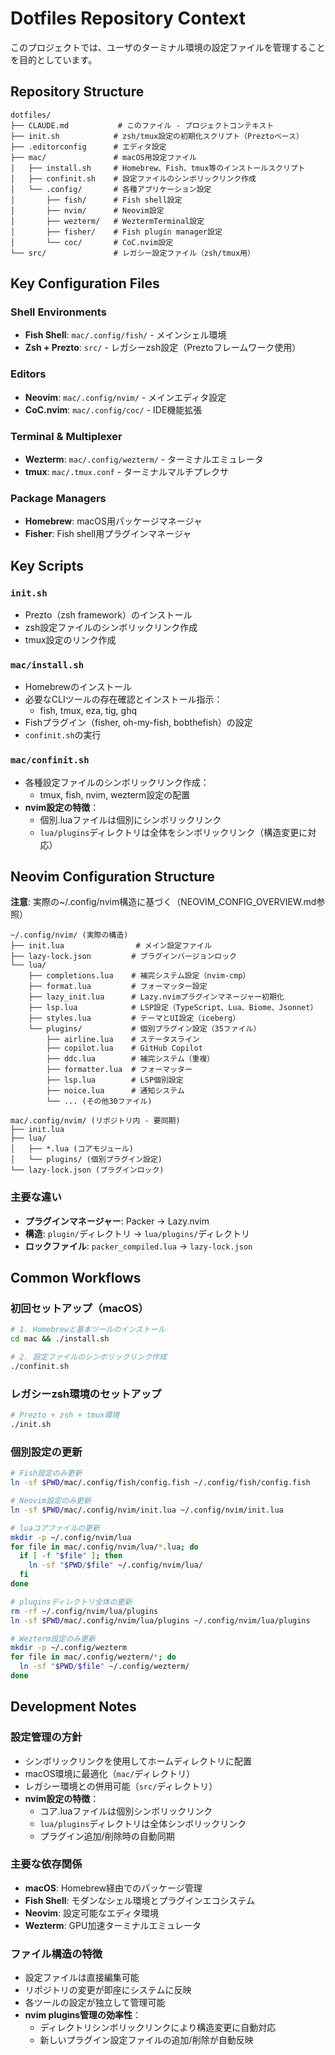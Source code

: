 # Dotfiles Repository Context

このプロジェクトでは、ユーザのターミナル環境の設定ファイルを管理することを目的としています。

## Repository Structure

```
dotfiles/
├── CLAUDE.md           # このファイル - プロジェクトコンテキスト
├── init.sh            # zsh/tmux設定の初期化スクリプト（Preztoベース）
├── .editorconfig      # エディタ設定
├── mac/               # macOS用設定ファイル
│   ├── install.sh     # Homebrew、Fish、tmux等のインストールスクリプト
│   ├── confinit.sh    # 設定ファイルのシンボリックリンク作成
│   └── .config/       # 各種アプリケーション設定
│       ├── fish/      # Fish shell設定
│       ├── nvim/      # Neovim設定
│       ├── wezterm/   # WeztermTerminal設定
│       ├── fisher/    # Fish plugin manager設定
│       └── coc/       # CoC.nvim設定
└── src/               # レガシー設定ファイル（zsh/tmux用）
```

## Key Configuration Files

### Shell Environments
- **Fish Shell**: `mac/.config/fish/` - メインシェル環境
- **Zsh + Prezto**: `src/` - レガシーzsh設定（Preztoフレームワーク使用）

### Editors
- **Neovim**: `mac/.config/nvim/` - メインエディタ設定
- **CoC.nvim**: `mac/.config/coc/` - IDE機能拡張

### Terminal & Multiplexer
- **Wezterm**: `mac/.config/wezterm/` - ターミナルエミュレータ
- **tmux**: `mac/.tmux.conf` - ターミナルマルチプレクサ

### Package Managers
- **Homebrew**: macOS用パッケージマネージャ
- **Fisher**: Fish shell用プラグインマネージャ

## Key Scripts

### `init.sh`
- Prezto（zsh framework）のインストール
- zsh設定ファイルのシンボリックリンク作成
- tmux設定のリンク作成

### `mac/install.sh`
- Homebrewのインストール
- 必要なCLIツールの存在確認とインストール指示：
  - fish, tmux, eza, tig, ghq
- Fishプラグイン（fisher, oh-my-fish, bobthefish）の設定
- `confinit.sh`の実行

### `mac/confinit.sh`
- 各種設定ファイルのシンボリックリンク作成：
  - tmux, fish, nvim, wezterm設定の配置
- **nvim設定の特徴**：
  - 個別.luaファイルは個別にシンボリックリンク
  - `lua/plugins`ディレクトリは全体をシンボリックリンク（構造変更に対応）

## Neovim Configuration Structure

**注意**: 実際の~/.config/nvim構造に基づく（NEOVIM_CONFIG_OVERVIEW.md参照）

```
~/.config/nvim/ (実際の構造)
├── init.lua                # メイン設定ファイル
├── lazy-lock.json         # プラグインバージョンロック
└── lua/
    ├── completions.lua    # 補完システム設定（nvim-cmp）
    ├── format.lua         # フォーマッター設定
    ├── lazy_init.lua      # Lazy.nvimプラグインマネージャー初期化
    ├── lsp.lua            # LSP設定（TypeScript、Lua、Biome、Jsonnet）
    ├── styles.lua         # テーマとUI設定（iceberg）
    └── plugins/           # 個別プラグイン設定（35ファイル）
        ├── airline.lua    # ステータスライン
        ├── copilot.lua    # GitHub Copilot
        ├── ddc.lua        # 補完システム（重複）
        ├── formatter.lua  # フォーマッター
        ├── lsp.lua        # LSP個別設定
        ├── noice.lua      # 通知システム
        └── ... (その他30ファイル)

mac/.config/nvim/ (リポジトリ内 - 要同期)
├── init.lua
├── lua/
│   ├── *.lua (コアモジュール)
│   └── plugins/ (個別プラグイン設定)
└── lazy-lock.json (プラグインロック)
```

### 主要な違い
- **プラグインマネージャー**: Packer → Lazy.nvim
- **構造**: `plugin/`ディレクトリ → `lua/plugins/`ディレクトリ
- **ロックファイル**: `packer_compiled.lua` → `lazy-lock.json`

## Common Workflows

### 初回セットアップ（macOS）
```bash
# 1. Homebrewと基本ツールのインストール
cd mac && ./install.sh

# 2. 設定ファイルのシンボリックリンク作成
./confinit.sh
```

### レガシーzsh環境のセットアップ
```bash
# Prezto + zsh + tmux環境
./init.sh
```

### 個別設定の更新
```bash
# Fish設定のみ更新
ln -sf $PWD/mac/.config/fish/config.fish ~/.config/fish/config.fish

# Neovim設定のみ更新
ln -sf $PWD/mac/.config/nvim/init.lua ~/.config/nvim/init.lua

# luaコアファイルの更新
mkdir -p ~/.config/nvim/lua
for file in mac/.config/nvim/lua/*.lua; do
  if [ -f "$file" ]; then
    ln -sf "$PWD/$file" ~/.config/nvim/lua/
  fi
done

# pluginsディレクトリ全体の更新
rm -rf ~/.config/nvim/lua/plugins
ln -sf $PWD/mac/.config/nvim/lua/plugins ~/.config/nvim/lua/plugins

# Wezterm設定のみ更新
mkdir -p ~/.config/wezterm
for file in mac/.config/wezterm/*; do
  ln -sf "$PWD/$file" ~/.config/wezterm/
done
```

## Development Notes

### 設定管理の方針
- シンボリックリンクを使用してホームディレクトリに配置
- macOS環境に最適化（`mac/`ディレクトリ）
- レガシー環境との併用可能（`src/`ディレクトリ）
- **nvim設定の特徴**：
  - コア.luaファイルは個別シンボリックリンク
  - `lua/plugins`ディレクトリは全体シンボリックリンク
  - プラグイン追加/削除時の自動同期

### 主要な依存関係
- **macOS**: Homebrew経由でのパッケージ管理
- **Fish Shell**: モダンなシェル環境とプラグインエコシステム
- **Neovim**: 設定可能なエディタ環境
- **Wezterm**: GPU加速ターミナルエミュレータ

### ファイル構造の特徴
- 設定ファイルは直接編集可能
- リポジトリの変更が即座にシステムに反映
- 各ツールの設定が独立して管理可能
- **nvim plugins管理の効率性**：
  - ディレクトリシンボリックリンクにより構造変更に自動対応
  - 新しいプラグイン設定ファイルの追加/削除が自動反映

